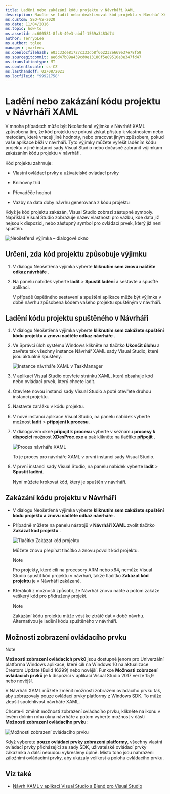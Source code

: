 ```yaml
---
title: Ladění nebo zakázání kódu projektu v Návrháři XAML
description: Naučte se ladit nebo deaktivovat kód projektu v Návrhář XAML, včetně toho, jak ladit běžící kód projektu v jiné instanci sady Visual Studio.
ms.custom: SEO-VS-2020
ms.date: 11/04/2016
ms.topic: how-to
ms.assetid: ac600581-8fc8-49e3-abdf-1569a3483d74
author: TerryGLee
ms.author: tglee
manager: jmartens
ms.openlocfilehash: e03c33de81727c333db8f662232e669e37e78f59
ms.sourcegitcommit: ae6d47b09a439cd0e13180f5e89510e3e347fd47
ms.translationtype: MT
ms.contentlocale: cs-CZ
ms.lasthandoff: 02/08/2021
ms.locfileid: "99921758"
---
```

# <a name="debug-or-disable-project-code-in-xaml-designer"></a>Ladění nebo zakázání kódu projektu v Návrháři XAML

V mnoha případech může být Neošetřená výjimka v Návrhář XAML způsobena tím, že kód projektu se pokusí získat přístup k vlastnostem nebo metodám, které vracejí jiné hodnoty, nebo pracovat jiným způsobem, pokud vaše aplikace běží v návrháři. Tyto výjimky můžete vyřešit laděním kódu projektu v jiné instanci sady Visual Studio nebo dočasně zabránit výjimkám zakázáním kódu projektu v návrháři.

Kód projektu zahrnuje:

- Vlastní ovládací prvky a uživatelské ovládací prvky

- Knihovny tříd

- Převaděče hodnot

- Vazby na data doby návrhu generovaná z kódu projektu

Když je kód projektu zakázán, Visual Studio zobrazí zástupné symboly. Například Visual Studio zobrazuje název vlastnosti pro vazbu, kde data již nejsou k dispozici, nebo zástupný symbol pro ovládací prvek, který již není spuštěn.

![Neošetřená výjimka – dialogové okno](media/xaml_unhandledexception.png)

## <a name="to-determine-if-project-code-is-causing-an-exception"></a>Určení, zda kód projektu způsobuje výjimku

1. V dialogu Neošetřená výjimka vyberte **kliknutím sem znovu načtěte odkaz návrháře** .

2. Na panelu nabídek vyberte **ladit**  >  **Spustit ladění** a sestavte a spusťte aplikaci.

     V případě úspěšného sestavení a spuštění aplikace může být výjimka v době návrhu způsobena kódem vašeho projektu spuštěným v návrháři.

## <a name="to-debug-project-code-running-in-the-designer"></a>Ladění kódu projektu spuštěného v Návrháři

1. V dialogu Neošetřená výjimka vyberte **kliknutím sem zakážete spuštění kódu projektu a znovu načtěte odkaz návrháře** .

2. Ve Správci úloh systému Windows klikněte na tlačítko **Ukončit úlohu** a zavřete tak všechny instance Návrhář XAML sady Visual Studio, které jsou aktuálně spuštěny.

     ![Instance návrháře XAML v TaskManager](media/xaml_taskmanager.png)

3. V aplikaci Visual Studio otevřete stránku XAML, která obsahuje kód nebo ovládací prvek, který chcete ladit.

4. Otevřete novou instanci sady Visual Studio a poté otevřete druhou instanci projektu.

5. Nastavte zarážku v kódu projektu.

6. V nové instanci aplikace Visual Studio, na panelu nabídek vyberte možnost **ladit**  >  **připojení k procesu**.

7. V dialogovém okně **připojit k procesu** vyberte v seznamu **procesy k dispozici** možnost **XDesProc.exe** a pak klikněte na tlačítko **připojit** .

     ![Proces návrháře XAML](media/xaml_attach.png)

     To je proces pro návrháře XAML v první instanci sady Visual Studio.

8. V první instanci sady Visual Studio, na panelu nabídek vyberte **ladit**  >  **Spustit ladění**.

     Nyní můžete krokovat kód, který je spuštěn v návrháři.

## <a name="to-disable-project-code-in-the-designer"></a>Zakázání kódu projektu v Návrháři

- V dialogu Neošetřená výjimka vyberte **kliknutím sem zakážete spuštění kódu projektu a znovu načtěte odkaz návrháře** .

- Případně můžete na panelu nástrojů v **Návrháři XAML** zvolit tlačítko **Zakázat kód projektu** .

     ![Tlačítko Zakázat kód projektu](media/xaml_disablecode.png)

     Můžete znovu přepínat tlačítko a znovu povolit kód projektu.

    > [!NOTE]
    > Pro projekty, které cílí na procesory ARM nebo x64, nemůže Visual Studio spustit kód projektu v návrháři, takže tlačítko **Zakázat kód projektu** je v Návrháři zakázané.

- Kterákoli z možností způsobí, že Návrhář znovu načte a potom zakáže veškerý kód pro přidružený projekt.

    > [!NOTE]
    > Zakázání kódu projektu může vést ke ztrátě dat v době návrhu. Alternativou je ladění kódu spuštěného v návrháři.

## <a name="control-display-options"></a>Možnosti zobrazení ovládacího prvku

> [!NOTE]
> **Možnosti zobrazení ovládacích prvků** jsou dostupné jenom pro Univerzální platforma Windows aplikace, které cílí na Windows 10 na aktualizace Creators Update (Build 16299) nebo novější. Funkce **Možnosti zobrazení ovládacích prvků** je k dispozici v aplikaci Visual Studio 2017 verze 15,9 nebo novější.

V Návrháři XAML můžete změnit možnosti zobrazení ovládacího prvku tak, aby zobrazovaly pouze ovládací prvky platformy z Windows SDK. To může zlepšit spolehlivost návrháře XAML.

Chcete-li změnit možnosti zobrazení ovládacího prvku, klikněte na ikonu v levém dolním rohu okna návrháře a potom vyberte možnost v části **Možnosti zobrazení ovládacího prvku**:

![Možnosti zobrazení ovládacího prvku](media/control_display_options.png)

Když vyberete **pouze ovládací prvky zobrazení platformy**, všechny vlastní ovládací prvky přicházející ze sady SDK, uživatelské ovládací prvky zákazníka a další nebudou vykresleny úplně. Místo toho jsou nahrazeni záložními ovládacími prvky, aby ukázaly velikost a polohu ovládacího prvku.

## <a name="see-also"></a>Viz také

- [Návrh XAML v aplikaci Visual Studio a Blend pro Visual Studio](designing-xaml-in-visual-studio.md)
